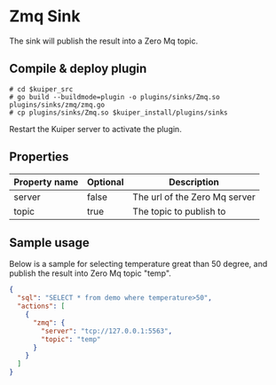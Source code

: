 # Zmq Sink

The sink will publish the result into a Zero Mq topic.

## Compile & deploy plugin

```shell
# cd $kuiper_src
# go build --buildmode=plugin -o plugins/sinks/Zmq.so plugins/sinks/zmq/zmq.go
# cp plugins/sinks/Zmq.so $kuiper_install/plugins/sinks
```

Restart the Kuiper server to activate the plugin.

## Properties

| Property name | Optional | Description                                                  |
| ------------- | -------- | ------------------------------------------------------------ |
| server          | false    | The url of the Zero Mq server |
| topic      | true     | The topic to publish to |

## Sample usage

Below is a sample for selecting temperature great than 50 degree, and publish the result into Zero Mq topic "temp".

```json
{
  "sql": "SELECT * from demo where temperature>50",
  "actions": [
    {
      "zmq": {
        "server": "tcp://127.0.0.1:5563",
        "topic": "temp"
      }
    }
  ]
}
```

